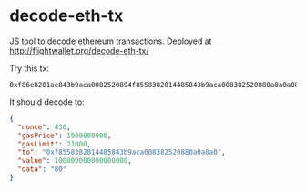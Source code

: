 # decode-eth-tx

JS tool to decode ethereum transactions. Deployed at http://flightwallet.org/decode-eth-tx/

Try this tx:

```
0xf86e8201ae843b9aca0082520894f8558382014485843b9aca008382520880a0a0a088016345785d8a0000818027a065b3c5d88e000047adbaddd85de60860d82b9d5308121c74bd428175cea2e121a0250ad51582c58c9aaec612ef006dbab58e47bf1f68509dee7be0fb69548dc2ba
```

It should decode to:

```json
{
  "nonce": 430,
  "gasPrice": 1000000000,
  "gasLimit": 21000,
  "to": "0xf8558382014485843b9aca008382520880a0a0a0",
  "value": 100000000000000000,
  "data": "80"
}
```
